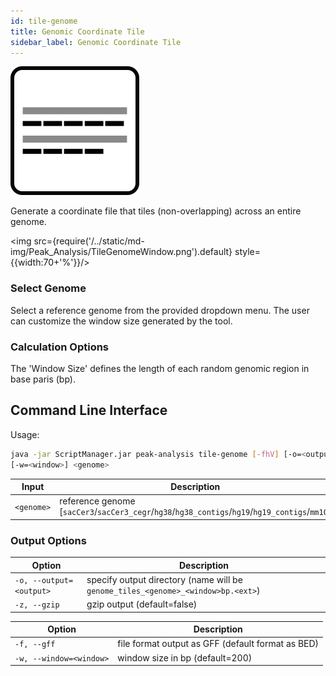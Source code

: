 ```yaml
---
id: tile-genome
title: Genomic Coordinate Tile
sidebar_label: Genomic Coordinate Tile
---
```


![tile-genome](/../static/icons/Peak_Analysis/TileGenome_square.svg)

Generate a coordinate file that tiles (non-overlapping) across an entire genome.

<img src={require('/../static/md-img/Peak_Analysis/TileGenomeWindow.png').default} style={{width:70+'%'}}/>

### Select Genome

Select a reference genome from the provided dropdown menu. The user can customize the window size generated by the tool.

### Calculation Options 
The 'Window Size' defines the length of each random genomic region in base paris (bp).

## Command Line Interface

Usage:
```bash
java -jar ScriptManager.jar peak-analysis tile-genome [-fhV] [-o=<output>]
[-w=<window>] <genome>
```

| Input | Description |
| ------ | ----------- |
| `<genome>` | reference genome [`sacCer3`/`sacCer3_cegr`/`hg38`/`hg38_contigs`/`hg19`/`hg19_contigs`/`mm10`] |


### Output Options

| Option | Description |
| ------ | ----------- |
| `-o, --output=<output>` | specify output directory (name will be `genome_tiles_<genome>_<window>bp.<ext>`) |
| `-z, --gzip`            | gzip output (default=false) |

| Option | Description |
| ------ | ----------- |
| `-f, --gff` | file format output as GFF (default format as BED) |
| `-w, --window=<window>` | window size in bp (default=200) |
